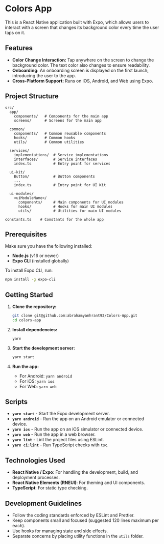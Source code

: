 

# Colors App

This is a React Native application built with Expo, which allows users to interact with a screen that changes its background color every time the user taps on it.

## Features

- **Color Change Interaction:** Tap anywhere on the screen to change the background color. The text color also changes to ensure readability. 
- **Onboarding:** An onboarding screen is displayed on the first launch, introducing the user to the app. 
- **Cross-Platform Support:** Runs on iOS, Android, and Web using Expo.

## Project Structure

```plaintext
src/ 
  app/ 
    components/   # Components for the main app 
    screens/      # Screens for the main app 
  
  common/ 
    components/   # Common reusable components 
    hooks/        # Common hooks 
    utils/        # Common utilities 
  
  services/ 
    implementations/  # Service implementations 
    interfaces/       # Service interfaces 
    index.ts          # Entry point for services 
  
  ui-kit/ 
    Button/           # Button components 
    ...
    index.ts          # Entry point for UI Kit 

  ui-modules/ 
    <uiModuleName>/ 
      components/     # Main components for UI modules 
      hooks/          # Hooks for main UI modules 
      utils/          # Utilities for main UI modules 
      
constants.ts    # Constants for the whole app
```

## Prerequisites

Make sure you have the following installed:

- **Node.js** (v16 or newer)
- **Expo CLI** (installed globally)

To install Expo CLI, run:

```bash
npm install -g expo-cli
```

## Getting Started

1. **Clone the repository:**

   ```bash
   git clone git@github.com:abrahamyanhrant93/Colors-App.git 
   cd colors-app
   ```

2. **Install dependencies:**

   ```bash
   yarn
   ```

3. **Start the development server:**

   ```bash
   yarn start
   ```

4. **Run the app:**

    - For Android: `yarn android`
    - For iOS: `yarn ios`
    - For Web: `yarn web`

## Scripts

- **`yarn start`** - Start the Expo development server.
- **`yarn android`** - Run the app on an Android emulator or connected device.
- **`yarn ios`** - Run the app on an iOS simulator or connected device.
- **`yarn web`** - Run the app in a web browser.
- **`yarn lint`** - Lint the project files using ESLint.
- **`yarn ci:lint`** - Run TypeScript checks with `tsc`.

## Technologies Used

- **React Native / Expo**: For handling the development, build, and deployment processes.
- **React Native Elements (RNEUI)**: For theming and UI components.
- **TypeScript**: For static type checking.

## Development Guidelines

- Follow the coding standards enforced by ESLint and Prettier.
- Keep components small and focused (suggested 120 lines maximum per each).
- Use hooks for managing state and side effects.
- Separate concerns by placing utility functions in the `utils` folder.
